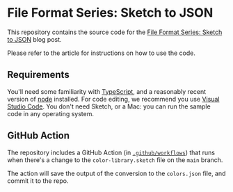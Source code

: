 # File Format Series: Sketch to JSON

This repository contains the source code for the [File Format Series: Sketch to JSON](#) blog post.

Please refer to the article for instructions on how to use the code.

## Requirements

You'll need some familiarity with [TypeScript](https://typescriptlang.org), and a reasonably recent version of [node](https://nodejs.org) installed. For code editing, we recommend you use [Visual Studio Code](https://code.visualstudio.com). You don't need Sketch, or a Mac: you can run the sample code in any operating system.

## GitHub Action

The repository includes a GitHub Action (in [`.github/workflows`](https://github.com/sketch-hq/file-format-series-sketch-to-json/blob/main/.github/workflows/update-json.yml)) that runs when there's a change to the `color-library.sketch` file on the `main` branch.

The action will save the output of the conversion to the `colors.json` file, and commit it to the repo.
